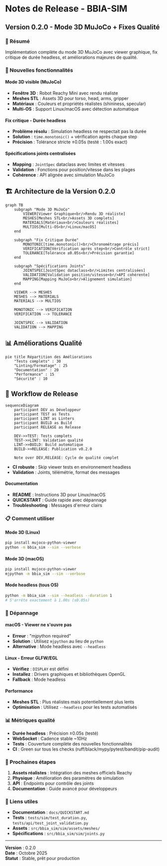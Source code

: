 # Notes de Release - BBIA-SIM

## Version 0.2.0 - Mode 3D MuJoCo + Fixes Qualité

### 🎯 Résumé

Implémentation complète du mode 3D MuJoCo avec viewer graphique, fix critique de durée headless, et améliorations majeures de qualité.

### 🚀 Nouvelles fonctionnalités

#### Mode 3D visible (MuJoCo)
- **Fenêtre 3D** : Robot Reachy Mini avec rendu réaliste
- **Meshes STL** : Assets 3D pour torso, head, arms, gripper
- **Matériaux** : Couleurs et propriétés réalistes (shininess, specular)
- **Multi-OS** : Support Linux/macOS avec détection automatique

#### Fix critique - Durée headless
- **Problème résolu** : Simulation headless ne respectait pas la durée
- **Solution** : `time.monotonic()` + vérification après chaque step
- **Précision** : Tolérance stricte ±0.05s (testé : 1.00s exact)

#### Spécifications joints centralisées
- **Mapping** : `JointSpec` dataclass avec limites et vitesses
- **Validation** : Fonctions pour position/vitesse dans les plages
- **Cohérence** : API alignée avec simulation MuJoCo

## 🏗️ Architecture de la Version 0.2.0

```mermaid
graph TB
    subgraph "Mode 3D MuJoCo"
        VIEWER[Viewer Graphique<br/>Rendu 3D réaliste]
        MESHES[Meshes STL<br/>Assets 3D complets]
        MATERIALS[Matériaux<br/>Couleurs réalistes]
        MULTIOS[Multi-OS<br/>Linux/macOS]
    end
    
    subgraph "Fix Critique Durée"
        MONOTONIC[time.monotonic()<br/>Chronométrage précis]
        VERIFICATION[Vérification après step<br/>Contrôle strict]
        TOLERANCE[Tolérance ±0.05s<br/>Précision garantie]
    end
    
    subgraph "Spécifications Joints"
        JOINTSPEC[JointSpec dataclass<br/>Limites centralisées]
        VALIDATION[Validation position/vitesse<br/>API cohérente]
        MAPPING[Mapping MuJoCo<br/>Alignement simulation]
    end
    
    VIEWER --> MESHES
    MESHES --> MATERIALS
    MATERIALS --> MULTIOS
    
    MONOTONIC --> VERIFICATION
    VERIFICATION --> TOLERANCE
    
    JOINTSPEC --> VALIDATION
    VALIDATION --> MAPPING
```

## 📊 Améliorations Qualité

```mermaid
pie title Répartition des Améliorations
    "Tests complets" : 30
    "Linting/Formatage" : 25
    "Documentation" : 20
    "Performance" : 15
    "Sécurité" : 10
```

## 🔄 Workflow de Release

```mermaid
sequenceDiagram
    participant DEV as Développeur
    participant TEST as Tests
    participant LINT as Linters
    participant BUILD as Build
    participant RELEASE as Release
    
    DEV->>TEST: Tests complets
    TEST->>LINT: Validation qualité
    LINT->>BUILD: Build automatique
    BUILD->>RELEASE: Publication v0.2.0
    
    Note over DEV,RELEASE: Cycle de qualité complet
```
- **CI robuste** : Skip viewer tests en environnement headless
- **Validation** : Joints, télémétrie, format des messages

#### Documentation
- **README** : Instructions 3D pour Linux/macOS
- **QUICKSTART** : Guide rapide avec dépannage
- **Troubleshooting** : Messages d'erreur clairs

### 📋 Comment utiliser

#### Mode 3D (Linux)
```bash
pip install mujoco-python-viewer
python -m bbia_sim --sim --verbose
```

#### Mode 3D (macOS)
```bash
pip install mujoco-python-viewer
mjpython -m bbia_sim --sim --verbose
```

#### Mode headless (tous OS)
```bash
python -m bbia_sim --sim --headless --duration 1
# S'arrête exactement à 1.00s (±0.05s)
```

### 🔧 Dépannage

#### macOS - Viewer ne s'ouvre pas
- **Erreur** : "mjpython required"
- **Solution** : Utilisez `mjpython` au lieu de `python`
- **Alternative** : Mode headless avec `--headless`

#### Linux - Erreur GLFW/EGL
- **Vérifiez** : `DISPLAY` est défini
- **Installez** : Drivers graphiques et bibliothèques OpenGL
- **Fallback** : Mode headless

#### Performance
- **Meshes STL** : Plus réalistes mais potentiellement plus lents
- **Optimisation** : Utilisez `--headless` pour les tests automatisés

### 📊 Métriques qualité

- **Durée headless** : Précision ±0.05s (testé)
- **WebSocket** : Cadence stable ~10Hz
- **Tests** : Couverture complète des nouvelles fonctionnalités
- **CI** : Green sur tous les checks (ruff/black/mypy/pytest/bandit/pip-audit)

### 🎯 Prochaines étapes

1. **Assets réalistes** : Intégration des meshes officiels Reachy
2. **Physique** : Amélioration des paramètres de simulation
3. **API** : Endpoints pour contrôle des joints
4. **Documentation** : Guide avancé pour développeurs

### 🔗 Liens utiles

- **Documentation** : `docs/QUICKSTART.md`
- **Tests** : `tests/sim/test_duration.py`, `tests/api/test_joint_validation.py`
- **Assets** : `src/bbia_sim/sim/assets/meshes/`
- **Spécifications** : `src/bbia_sim/sim/joints.py`

---

**Version** : 0.2.0  
**Date** : Octobre 2025  
**Statut** : Stable, prêt pour production
